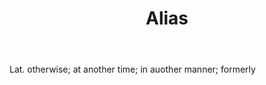 ---
title: Alias
letter: A
permalink: "/definitions/alias.html"
body: Lat. otherwise; at another time; in auother manner; formerly
published_at: '2018-07-07'
layout: post
---